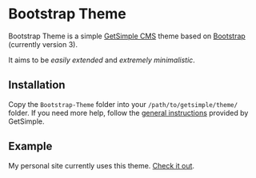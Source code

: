 # Bootstrap Theme
Bootstrap Theme is a simple [GetSimple CMS](http://get-simple.info/) theme based on [Bootstrap](http://getbootstrap.com/) (currently version 3).

It aims to be *easily extended* and *extremely minimalistic*.

## Installation
Copy the `Bootstrap-Theme` folder into your `/path/to/getsimple/theme/` folder. If you need more help, follow the [general instructions](http://get-simple.info/wiki/themes:installation) provided by GetSimple.

## Example
My personal site currently uses this theme. [Check it out](http://www.ugrad.cs.ubc.ca/~k5r8/).
